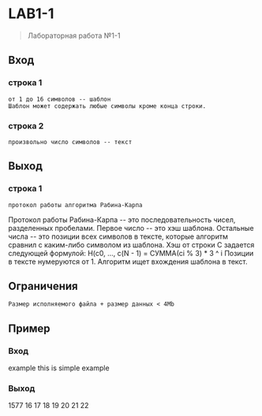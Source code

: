 # LAB1-1
> Лабораторная работа №1-1
## Вход
### строка 1
```
от 1 до 16 символов -- шаблон
Шаблон может содержать любые символы кроме конца строки.
```
### строка 2
```
произвольно число символов -- текст
```
## Выход
### строка 1
```
протокол работы алгоритма Рабина-Карпа
```
Протокол работы Рабина-Карпа -- это последовательность чисел, разделенных пробелами.
Первое число -- это хэш шаблона.
Остальные числа -- это позиции всех символов в тексте, которые алгоритм сравнил с каким-либо символом из шаблона.
Хэш от строки С задается следующей формулой:
H(c0, ..., c(N - 1) = СУММА(ci % 3) * 3 ^ i
Позиции в тексте нумеруются от 1.
Алгоритм ищет вхождения шаблона в текст.
## Ограничения
```
Размер исполняемого файла + размер данных < 4Mb
```
## Пример
### Вход
example
this is simple example
### Выход
1577 16 17 18 19 20 21 22
